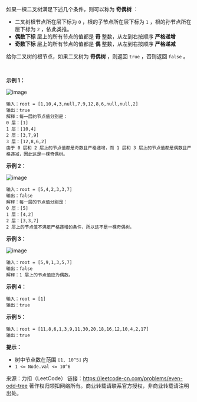 如果一棵二叉树满足下述几个条件，则可以称为 **奇偶树** ：

* 二叉树根节点所在层下标为 ```0``` ，根的子节点所在层下标为 ```1``` ，根的孙节点所在层下标为 ```2``` ，依此类推。
* **偶数下标** 层上的所有节点的值都是 **奇** 整数，从左到右按顺序 **严格递增**
* **奇数下标** 层上的所有节点的值都是 **偶** 整数，从左到右按顺序 **严格递减**

给你二叉树的根节点，如果二叉树为 **奇偶树** ，则返回 ```true``` ，否则返回 ```false``` 。

 

**示例 1：**

![image](https://github.com/Zhenghao-Liu/LeetCode_problem-and-solution/blob/master/1609.奇偶树/1609_1.png)
```
输入：root = [1,10,4,3,null,7,9,12,8,6,null,null,2]
输出：true
解释：每一层的节点值分别是：
0 层：[1]
1 层：[10,4]
2 层：[3,7,9]
3 层：[12,8,6,2]
由于 0 层和 2 层上的节点值都是奇数且严格递增，而 1 层和 3 层上的节点值都是偶数且严格递减，因此这是一棵奇偶树。
```
**示例 2：**

![image](https://github.com/Zhenghao-Liu/LeetCode_problem-and-solution/blob/master/1609.奇偶树/1609_2.png)
```
输入：root = [5,4,2,3,3,7]
输出：false
解释：每一层的节点值分别是：
0 层：[5]
1 层：[4,2]
2 层：[3,3,7]
2 层上的节点值不满足严格递增的条件，所以这不是一棵奇偶树。
```
**示例 3：**

![image](https://github.com/Zhenghao-Liu/LeetCode_problem-and-solution/blob/master/1609.奇偶树/1609_3.png)
```
输入：root = [5,9,1,3,5,7]
输出：false
解释：1 层上的节点值应为偶数。
```
**示例 4：**
```
输入：root = [1]
输出：true
```
**示例 5：**
```
输入：root = [11,8,6,1,3,9,11,30,20,18,16,12,10,4,2,17]
输出：true
```

**提示：**

* 树中节点数在范围 ```[1, 10^5]``` 内
* ```1 <= Node.val <= 10^6```

来源：力扣（LeetCode）
链接：https://leetcode-cn.com/problems/even-odd-tree
著作权归领扣网络所有。商业转载请联系官方授权，非商业转载请注明出处。
